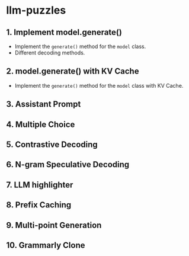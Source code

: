# llm-puzzles

## 1. Implement model.generate()
* Implement the `generate()` method for the `model` class.
* Different decoding methods.

## 2. model.generate() with KV Cache
* Implement the `generate()` method for the `model` class with KV Cache.

## 3. Assistant Prompt

## 4. Multiple Choice

## 5. Contrastive Decoding

## 6. N-gram Speculative Decoding

## 7. LLM highlighter

## 8. Prefix Caching

## 9. Multi-point Generation

## 10. Grammarly Clone

